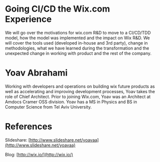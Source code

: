 Going CI/CD the Wix.com Experience
===
We will go over the motivations for wix.com R&D to move to a CI/CD/TDD model, how the model was
implemented and the impact on Wix R&D. We will cover the tools used (developed in-house and 3rd party),
change in methodologies, what we have learned during the transformation and the unexpected change in
working with product and the rest of the company.

Yoav Abrahami
===
Working with developers and operations on building wix future products as well as accelerating and improving
development processes, Yoav takes the role of Chief Architect. Prior to joining Wix.com, Yoav was an Architect at Amdocs Cramer OSS division.
Yoav has a MS in Physics and BS in Computer Science from Tel Aviv University.

References
===
Slideshare: [http://www.slideshare.net/yoavaa](http://www.slideshare.net/yoavaa)

Blog: [http://wix.io/](http://wix.io/)

